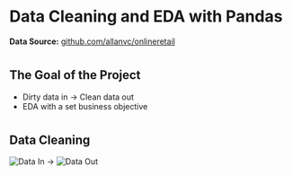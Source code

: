 # Data Cleaning and EDA with Pandas

**Data Source:** [github.com/allanvc/onlineretail](https://github.com/allanvc/onlineretail)

#

## The Goal of the Project
- Dirty data in → Clean data out
- EDA with a set business objective

#

## Data Cleaning
![Data In](<img width="291" alt="before" src="https://github.com/user-attachments/assets/dbd792a3-5267-4a5b-9a75-bdfd1afda18d" />) -> ![Data Out](<img width="291" alt="after" src="https://github.com/user-attachments/assets/542cc2a6-421c-49b9-a617-30949761f96a" />)
